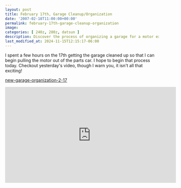 ```yaml
---
layout: post
title: February 17th, Garage Cleanup/Organization
date: '2007-02-18T11:00:00+00:00'
permalink: february-17th-garage-cleanup-organization
image: 
categories: [ 240z, 280z, datsun ]
description: Discover the process of organizing a garage for a motor extraction project in this blog post. Not exciting, but necessary!
last_modified_at: 2024-11-15T12:15:17-06:00
---
```


I spent a few hours on the 17th getting the garage cleaned up so that I can begin pulling the motor out of the parts car. I hope to begin that process today. Checkout yesterday's video, though I warn you, it isn't all that exciting!

[new-garage-organization-2-17](/new-garage-organization-2-17)

<iframe width="560" height="315" src="https://www.youtube.com/embed/iRMes1B9v6g?si=yZ9PF7ZMjzVweeE_" title="YouTube video player" frameborder="0" allow="accelerometer; autoplay; clipboard-write; encrypted-media; gyroscope; picture-in-picture; web-share" referrerpolicy="strict-origin-when-cross-origin" allowfullscreen></iframe>



